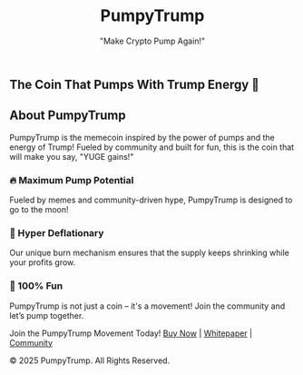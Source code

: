 <!DOCTYPE html>
<html lang="en">
<head>
  <meta charset="UTF-8">
  <meta name="viewport" content="width=device-width, initial-scale=1.0"
    }
    header h1 {
      font-size: 3em;
      margin: 0;
    }
    header p {
      font-size: 1.5em;
      margin: 0;
    }
    .hero {
      background: url('https://example.com/trump-crypto.jpg') no-repeat center;
      background-size: cover;
      height: 400px;
      text-align: center;
      color: white;
      display: flex;
      justify-content: center;
      align-items: center;
      text-shadow: 2px 2px 5px #000;
    }
    .hero h2 {
      font-size: 2.5em;
      margin: 0;
    }
    .content {
      padding: 20px;
    }
    .content h2 {
      text-align: center;
      font-size: 2em;
    }
    .features {
      display: flex;
      justify-content: space-around;
      flex-wrap: wrap;
      margin-top: 20px;
    }
    .feature {
      flex: 1;
      margin: 10px;
      padding: 20px;
      background: white;
      border: 1px solid #ddd;
      border-radius: 10px;
      box-shadow: 2px 2px 10px rgba(0, 0, 0, 0.1);
      text-align: center;
    }
    footer {
      background: #222;
      color: white;
      text-align: center;
      padding: 20px 0;
      margin-top: 20px;
    }
    footer a {
      color: #ffa500;
      text-decoration: none;
    }
  </style>
</head>
<body>
  <header>
    <h1>PumpyTrump</h1>
    <p>"Make Crypto Pump Again!"</p>
  </header>
  <div class="hero">
    <h2>The Coin That Pumps With Trump Energy 🚀</h2>
  </div>
  <div class="content">
    <h2>About PumpyTrump</h2>
    <p>PumpyTrump is the memecoin inspired by the power of pumps and the energy of Trump! Fueled by community and built for fun, this is the coin that will make you say, "YUGE gains!"</p>
    <div class="features">
      <div class="feature">
        <h3>🔥 Maximum Pump Potential</h3>
        <p>Fueled by memes and community-driven hype, PumpyTrump is designed to go to the moon!</p>
      </div>
      <div class="feature">
        <h3>🚀 Hyper Deflationary</h3>
        <p>Our unique burn mechanism ensures that the supply keeps shrinking while your profits grow.</p>
      </div>
      <div class="feature">
        <h3>🎉 100% Fun</h3>
        <p>PumpyTrump is not just a coin – it's a movement! Join the community and let’s pump together.</p>
      </div>
    </div>
  </div>
  <footer>
    <p>Join the PumpyTrump Movement Today! <a href="#">Buy Now</a> | <a href="#">Whitepaper</a> | <a href="#">Community</a></p>
    <p>&copy; 2025 PumpyTrump. All Rights Reserved.</p>
  </footer>
</body>
</html>
